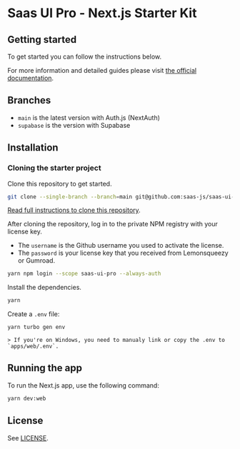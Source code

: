# Saas UI Pro - Next.js Starter Kit

## Getting started

To get started you can follow the instructions below.

For more information and detailed guides please visit [the official documentation](https://beta.saas-ui.dev/docs/nextjs-starter-kit).

## Branches

- `main` is the latest version with Auth.js (NextAuth)
- `supabase` is the version with Supabase

## Installation

### Cloning the starter project

Clone this repository to get started.

```bash
git clone --single-branch --branch=main git@github.com:saas-js/saas-ui-pro-nextjs-starter-kit.git my-project
```

[Read full instructions to clone this repository](https://beta.saas-ui.dev/docs/nextjs-starter-kit/installation/clone-repository).

After cloning the repository, log in to the private NPM registry with your license key.

- The `username` is the Github username you used to activate the license.
- The `password` is your license key that you received from Lemonsqueezy or Gumroad.

```bash
yarn npm login --scope saas-ui-pro --always-auth
```

Install the dependencies.

```bash
yarn
```

Create a `.env` file:

```bash
yarn turbo gen env
```

    > If you're on Windows, you need to manualy link or copy the .env to `apps/web/.env`.

## Running the app

To run the Next.js app, use the following command:

```bash
yarn dev:web
```

## License

See [LICENSE](./LICENSE).

